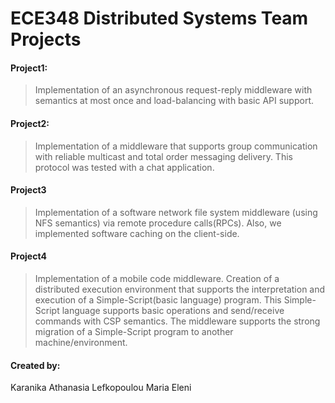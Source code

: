 # ECE348 Distributed Systems Team Projects

#### Project1:
>  Implementation of an asynchronous request-reply middleware with semantics at most once and load-balancing with basic API support. <br>

#### Project2:
>  Implementation of a middleware that supports group communication with reliable multicast and total order messaging delivery. This protocol was tested with a chat application. <br>

#### Project3
>  Implementation of a software network file system middleware (using NFS semantics) via remote procedure calls(RPCs). Also, we implemented software caching on the client-side. <br>

#### Project4
>  Implementation of a mobile code middleware. Creation of a distributed execution environment that supports the interpretation and execution of a Simple-Script(basic language) program. This Simple-Script language supports basic operations and send/receive commands with CSP semantics. The middleware supports the strong migration of a Simple-Script program to another machine/environment. <br> 


#### Created by:<br />
Karanika Athanasia
Lefkopoulou Maria Eleni
